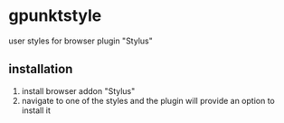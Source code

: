 # gpunktstyle
user styles for browser plugin "Stylus"

## installation
1. install browser addon "Stylus"
2. navigate to one of the styles and the plugin will provide an option to install it
